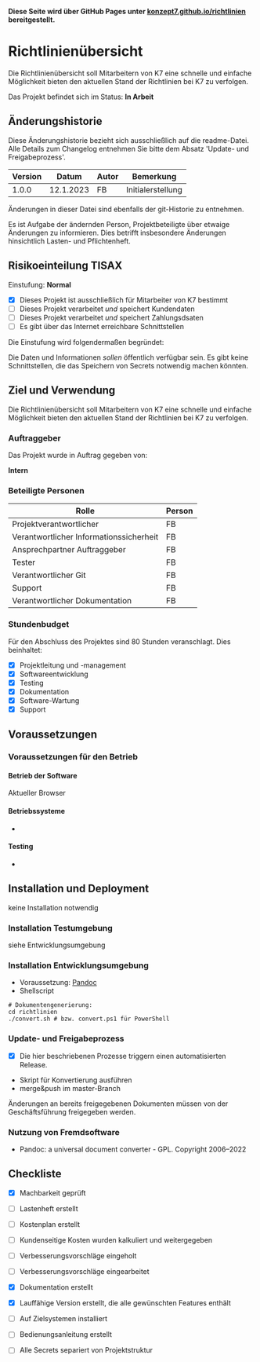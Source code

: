 **Diese Seite wird über GitHub Pages unter [konzept7.github.io/richtlinien](https://konzept7.github.io/richtlinien) bereitgestellt.**

# Richtlinienübersicht

Die Richtlinienübersicht soll Mitarbeitern von K7 eine schnelle und einfache Möglichkeit bieten den aktuellen Stand der Richtlinien bei K7 zu verfolgen.

Das Projekt befindet sich im Status: **In Arbeit**

## Änderungshistorie

Diese Änderungshistorie bezieht sich ausschließlich auf die readme-Datei. Alle Details zum Changelog entnehmen Sie bitte dem Absatz 'Update- und Freigabeprozess'.


| Version | Datum     | Autor | Bemerkung         |
| ------- | --------- | ----- | ----------------- |
| 1.0.0   | 12.1.2023 | FB    | Initialerstellung |

Änderungen in dieser Datei sind ebenfalls der git-Historie zu entnehmen.

Es ist Aufgabe der ändernden Person, Projektbeteiligte über etwaige Änderungen zu informieren. Dies betrifft insbesondere Änderungen hinsichtlich Lasten- und Pflichtenheft.

## Risikoeinteilung TISAX

Einstufung: **Normal**

- [x] Dieses Projekt ist ausschließlich für Mitarbeiter von K7 bestimmt
- [ ] Dieses Projekt verarbeitet *und* speichert Kundendaten
- [ ] Dieses Projekt verarbeitet *und* speichert Zahlungsdsaten
- [ ] Es gibt über das Internet erreichbare Schnittstellen

Die Einstufung wird folgendermaßen begründet:

Die Daten und Informationen *sollen* öffentlich verfügbar sein. Es gibt keine Schnittstellen, die das Speichern von Secrets notwendig machen könnten.

## Ziel und Verwendung

Die Richtlinienübersicht soll Mitarbeitern von K7 eine schnelle und einfache Möglichkeit bieten den aktuellen Stand der Richtlinien bei K7 zu verfolgen.

### Auftraggeber

Das Projekt wurde in Auftrag gegeben von:

**Intern**

### Beteiligte Personen

| Rolle                                   | Person |
| --------------------------------------- | ------ |
| Projektverantwortlicher                 | FB     |
| Verantwortlicher Informationssicherheit | FB     |
| Ansprechpartner Auftraggeber            | FB     |
| Tester                                  | FB     |
| Verantwortlicher Git                    | FB     |
| Support                                 | FB     |
| Verantwortlicher Dokumentation          | FB     |


### Stundenbudget

Für den Abschluss des Projektes sind 80 Stunden veranschlagt. Dies beinhaltet:
- [x] Projektleitung und -management
- [x] Softwareentwicklung
- [x] Testing
- [x] Dokumentation
- [x] Software-Wartung
- [x] Support

## Voraussetzungen



### Voraussetzungen für den Betrieb

#### Betrieb der Software

Aktueller Browser

#### Betriebssysteme

-

#### Testing

-

## Installation und Deployment

keine Installation notwendig



### Installation Testumgebung

siehe Entwicklungsumgebung



### Installation Entwicklungsumgebung

- Voraussetzung: [Pandoc](https://pandoc.org/installing.html)
- Shellscript 

``` shell
# Dokumentengenerierung:
cd richtlinien
./convert.sh # bzw. convert.ps1 für PowerShell

```

### Update- und Freigabeprozess

- [x] Die hier beschriebenen Prozesse triggern einen automatisierten Release.

- Skript für Konvertierung ausführen
- merge&push im master-Branch

Änderungen an bereits freigegebenen Dokumenten müssen von der Geschäftsführung freigegeben werden.



### Nutzung von Fremdsoftware
- Pandoc: a universal document converter - GPL. Copyright 2006–2022

## Checkliste

- [x] Machbarkeit geprüft
- [ ] Lastenheft erstellt
- [ ] Kostenplan erstellt
- [ ] Kundenseitige Kosten wurden kalkuliert und weitergegeben
- [ ] Verbesserungsvorschläge eingeholt
- [ ] Verbesserungsvorschläge eingearbeitet
- [x] Dokumentation erstellt
- [x] Lauffähige Version erstellt, die alle gewünschten Features enthält
- [ ] Auf Zielsystemen installiert
- [ ] Bedienungsanleitung erstellt
- [ ] Alle Secrets separiert von Projektstruktur



  